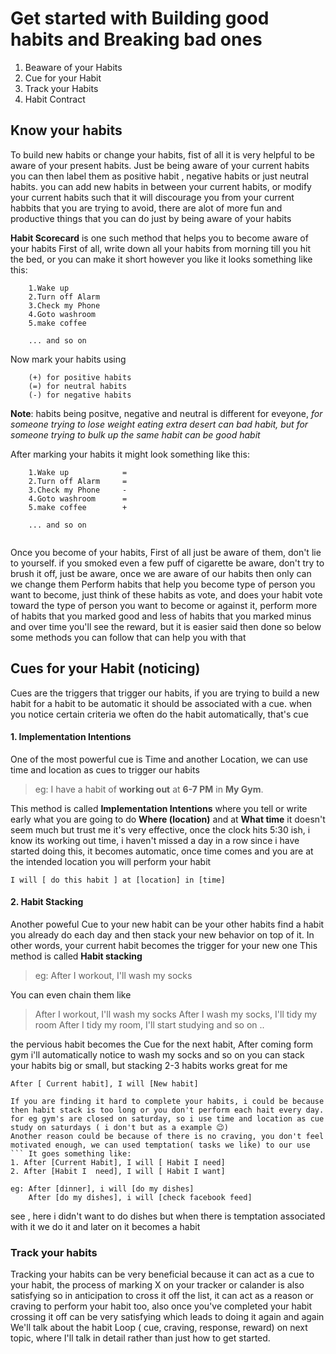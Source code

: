 # Get started with Building good habits and Breaking bad ones
1. Beaware of your Habits
2. Cue for your Habit
3. Track your Habits
4. Habit Contract
  

## Know your habits
To build new habits or change your habits, fist of all it is very helpful to be aware of your present habits. Just be being aware of your current habits you can then label them as positive habit , negative habits or just neutral habits.
you can add new habits in between your current habits, or modify your current habits such that it will discourage you from your current habbits that you are trying to avoid, there are alot of more fun and productive things that you can do just by being aware of your habits

__Habit Scorecard__ is one such method that helps you to become aware of your habits
First of all, write down all your habits from morning till you hit the bed, or you can make it short however you like
it looks something like this:
``` 
    1.Wake up
    2.Turn off Alarm
    3.Check my Phone
    4.Goto washroom
    5.make coffee
    
    ... and so on
   ```

Now mark your habits using
``` 
    (+) for positive habits
    (=) for neutral habits
    (-) for negative habits
```
    
__Note__: habits being positve, negative and neutral is different for eveyone, _for someone trying to lose weight eating extra desert can bad habit, but for someone trying to bulk up the same habit can be good habit_

After marking your habits it might look something like this:
```
    1.Wake up            =
    2.Turn off Alarm     =
    3.Check my Phone     - 
    4.Goto washroom      =
    5.make coffee        +
    
    ... and so on
  
```

Once you become of your habits, First of all just be aware of them, don't lie to yourself.
if you smoked even a few puff of cigarette be aware, don't try to brush it off, just be aware, once we are aware of our habits then only can we change them
Perform habits that help you become type of person you want to become, just think of these habits as vote, and does your habit vote toward the type of person you want to become or against it, perform more of habits that you marked good and less of habits that you marked minus and over time you'll see the reward, but it is easier said then done so below some methods you can follow that can help you with that

## Cues for your Habit (noticing)
Cues are the triggers that trigger our habits, if you are trying to build a new habit for a habit to be automatic it should be associated with a cue.
when you notice certain criteria we often do the habit automatically, that's cue

#### 1. Implementation Intentions
One of the most powerful cue is Time and another Location, we can use time and location as cues to trigger our habits

> eg: I have a habit of __working out__ at __6-7 PM__ in __My Gym__.

This method is called __Implementation Intentions__ where you tell or write early what you are going to do __Where (location)__ and at __What time__
it doesn't seem much but trust me it's very effective, once the clock hits 5:30 ish, i know its working out time, i haven't missed a day in a row since i have started doing this, it becomes automatic, once time comes and you are at the intended location you will perform your habit

```Just perform your habit as:
I will [ do this habit ] at [location] in [time]
```

#### 2. Habit Stacking
Another poweful Cue to your new habit can be your other habits
find a habit you already do each day and then stack your new behavior on top of it.
In other words, your current habit becomes the trigger for your new one
This method is called __Habit stacking__

> eg: After I workout, I'll wash my socks

You can even chain them like
> After I workout, I'll wash my socks
> After I wash my socks, I'll tidy my room
> After I tidy my room, I'll start studying
> and so on ..

the pervious habit becomes the Cue for the next habit, After coming form gym i'll automatically notice to wash my socks and so on
you can stack your habits big or small, but stacking 2-3 habits works great for me

``` so the mantra is:
After [ Current habit], I will [New habit]

If you are finding it hard to complete your habits, i could be because then habit stack is too long or you don't perform each hait every day. for eg gym's are closed on saturday, so i use time and location as cue study on saturdays ( i don't but as a example 😉)
Another reason could be because of there is no craving, you don't feel motivated enough, we can used temptation( tasks we like) to our use
``` It goes something like:
1. After [Current Habit], I will [ Habit I need]
2. After [Habit I  need], I will [ Habit I want]

eg: After [dinner], i will [do my dishes]
    After [do my dishes], i will [check facebook feed]
```
see , here i didn't want to do dishes but when there is temptation associated with it we do it and later on it becomes a habit

### Track your habits
Tracking your habits can be very beneficial because it can act as a cue to your habit, the process of marking X on your tracker or calander is also satisfying so in anticipation to cross it off the list, it can act as a reason or craving to perform your habit too, also once you've completed your habit crossing it off can be very satisfying which leads to doing it again and again
We'll talk about the habit Loop ( cue, craving, response, reward) on next topic, where I'll talk in detail rather than just how to get started.


    
